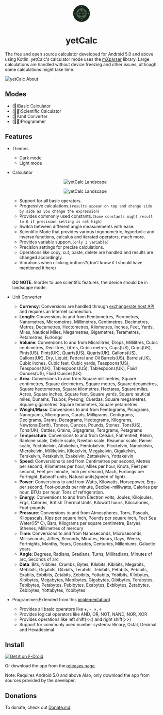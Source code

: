 <p align="center">
  <img src="./img/icons/appico.png?raw=true" alt="yetCalc Icon" width="60" height="60"/>
</p>

<h1 align="center">yetCalc</h1>

The free and open source calculator developed for Android 5.0 and above using Kotlin. yetCalc's calculator mode uses the [mXparser](https://mathparser.org/) library. Large calculations are handled without device freezing and other issues, although some calculations might take time. 

![yetCalc About](./img/snaps/calcbrand.png)

## Modes

- (🔢)Basic Calculator
- (🧑‍🔬)Scientific Calculator
- (📏)Unit Converter
- (👨‍💻)Programmer

## Features

- Themes
    - Dark mode
    - Light mode

- Calculator

    <p align="center">
        <img src="./img/snaps/snap2.png?raw=true" alt="yetCalc Landscape" width="575" height="279"/>
    </p>
    <p align="center">
        <img src="./img/snaps/lightsnap2.png?raw=true" alt="yetCalc Landscape" width="575" height="279"/>
    </p>

    - Support for all basic operators.
    - Progressive calculations.```(results appear on top and change side by side as you change the expression)```
    - Provides commonly used constants.```(Some constants might result to 0 if precision setting is not high)```
    - Switch between different angle measurements with ease.
    - Scientific Mode that provides various trigonometric, hyperbolic and inverse functions, calculus and iterated operators, much more.
    - Provides variable support.```(only 1 variable)```
    - Precision settings for precise calculations.
    - Operations like copy, cut, paste, delete are handled and results are changed accordingly.
    - Vibrations when clicking buttons?(don't know if I should have mentioned it here)

    <br>

    **DO NOTE**: Inorder to use scientific features, the device should be in landscape mode.

- Unit Converter
    - **Currency**: Conversions are handled through [exchangerate.host API](https://exchangerate.host) and requires an Internet connection.
    - **Length**: Conversions to and from Femtometres, Picometres, Nanometres, Micrometres, Millimetres, Centimetres, Decimetres, Metres, Decametres, Hectometres, Kilometres, Inches, Feet, Yards, Miles, Nautical Miles, Megametres, Gigametres, Terametres, Petametres, Furlongs
    - **Volume**: Conversions to and from Microlitres, Drops, Millilitres, Cubic centimetres, Decilitres, Litres, Cubic metres, Cups(US), Cups(UK), Pints(US), Pints(UK), Quarts(US), Quarts(UK), Gallons(US), Gallons(UK), Dry, Liquid, Federal and Oil Barrels(US), Barrels(UK), Cubic inches, Cubic feet, Cubic yards, Teaspoons(US), Teaspoons(UK), Tablespoons(US), Tablespoons(UK), Fluid Ounces(US), Fluid Ounces(UK)
    - **Area**: Conversions to and from Square millimetres, Square centimetres, Square decimetres, Square metres, Square decametres, Square hectometres, Square kilometres, Hectares, Square miles, Acres, Square inches, Square feet, Square yards, Square nautical miles, Dunams, Tsubos, Pyeong, Cuerdas, Square megametres, Square gigametres, Square terametres, Square petametres
    - **Weight/Mass**: Conversions to and from Femtograms, Picograms, Nanograms, Micrograms, Carats, Milligrams, Centigrams, Decigrams, Grams, Decagrams, Hectograms, Kilograms, Newtons(Earth), Tonnes, Ounces, Pounds, Stones, Tons(US), Tons(UK), Catties, Grains, Gigagrams, Teragrams, Petagrams
    - **Temperature**: Conversions to and from Celsius, Fahrenheit, Kelvin, Rankine scale, Delisle scale, Newton scale, Réaumur scale, Rømer scale, Yoctokelvin, Attokelvin, Femtokelvin, Picokelvin, Nanokelvin, Microkelvin, Millikelvin, Kilokelvin, Megakelvin, Gigakelvin, Terakelvin, Petakelvin, Exakelvin, Zettakelvin, Yottakelvin
    - **Speed**: Conversions to and from Centimetres per second, Metres per second, Kilometres per hour, Miles per hour, Knots, Feet per second, Feet per minute, Inch per second, Mach, Furlongs per Fortnight, Bubnoff units, Natural units(speed of light)
    - **Power**: Conversions to and from Watts, Kilowatts, Horsepower, Ergs per second, Foot-pounds per minute, Decibel-milliwatts, Calories per hour, BTUs per hour, Tons of refrigeration.
    - **Energy**: Conversions to and from Electron volts, Joules, Kilojoules, Ergs, Calories, British Thermal Units, Kilowatt hours, Kilocalories, Foot-pounds
    - **Pressure**: Conversions to and from Atmospheres, Torrs, Pascals, Kilopascals, Kips per square inch, Pounds per square inch, Feet Sea Water(15° C), Bars, Kilograms per square centimetre, Baryes, Sthenes, Millimetres of mercury
    - **Time**: Conversions to and from Nanoseconds, Microseconds, Milliseconds, Jiffies, Seconds, Minutes, Hours, Days, Weeks, Fortnights, Months, Years, Decades, Centuries, Milleniums, Galactic years
    - **Angle**: Degrees, Radians, Gradians, Turns, Milliradians, Minutes of arc, Seconds of arc
    - **Data**: Bits, Nibbles, Crumbs, Bytes, Kilobits, Kibibits, Megabits, Mebibits, Gigabits, Gibibits, Terabits, Tebibits, Petabits, Pebibits, Exabits, Exbibits, Zetabits, Zebibits, Yottabits, Yobibits, Kilobytes, Kibibytes, Megabytes, Mebibytes, Gigabytes, Gibibytes, Terabytes, Tebibytes, Petabytes, Pebibytes, Exabytes, Exbibytes, Zetabytes, Zebibytes, Yottabytes, Yobibytes

- Programmer(Extended from this [implementation](https://github.com/agam23/programmers-calculator-in-kotlin))
    - Provides all basic operators like +, -, ×, ÷
    - Provides logical operators like AND, OR, NOT, NAND, NOR, XOR
    - Provides operations like left shift(<<) and right shift(>>)
    - Support for commonly used number systems: Binary, Octal, Decimal and Hexadecimal
    

## Install

[<img src="https://fdroid.gitlab.io/artwork/badge/get-it-on.png"
     alt="Get it on F-Droid"
     height="80">](https://f-droid.org/packages/yetzio.yetcalc/)

Or download the app from the [releases page](https://github.com/Yet-Zio/yetCalc/releases/latest).

Note: Requires Android 5.0 and above
Also, only download the app from sources provided by the developer.

## Donations

To donate, check out [Donate.md](./DONATE.md)